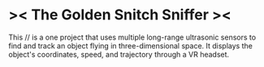 # >< The Golden Snitch Sniffer ><
This // is a one project that uses multiple long-range ultrasonic sensors to find and track
an object flying in three-dimensional space. It displays the object's coordinates,
speed, and trajectory through a VR headset.
